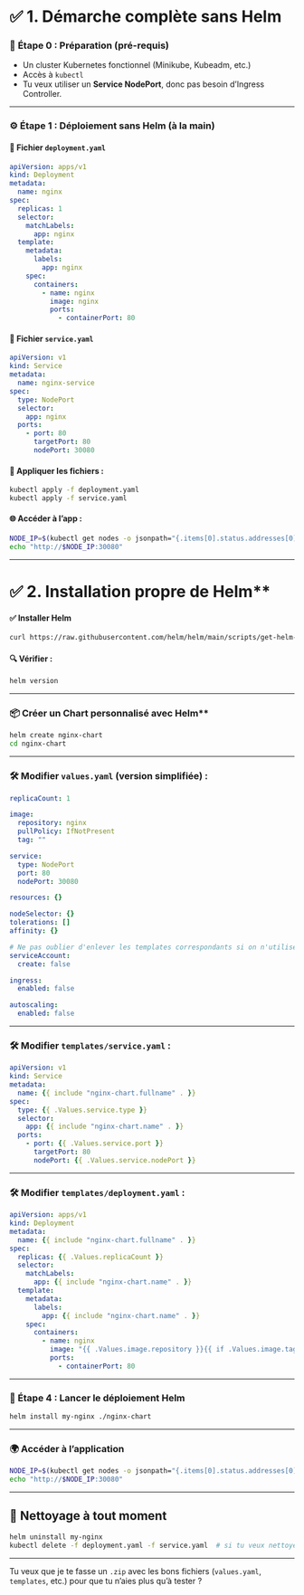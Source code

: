 


# ✅ 1. Démarche complète sans Helm


### 🔁 **Étape 0 : Préparation (pré-requis)**

- Un cluster Kubernetes fonctionnel (Minikube, Kubeadm, etc.)
- Accès à `kubectl`
- Tu veux utiliser un **Service NodePort**, donc pas besoin d’Ingress Controller.

---

### ⚙️ **Étape 1 : Déploiement sans Helm (à la main)**

#### 🧾 Fichier `deployment.yaml`
```yaml
apiVersion: apps/v1
kind: Deployment
metadata:
  name: nginx
spec:
  replicas: 1
  selector:
    matchLabels:
      app: nginx
  template:
    metadata:
      labels:
        app: nginx
    spec:
      containers:
        - name: nginx
          image: nginx
          ports:
            - containerPort: 80
```

#### 🧾 Fichier `service.yaml`
```yaml
apiVersion: v1
kind: Service
metadata:
  name: nginx-service
spec:
  type: NodePort
  selector:
    app: nginx
  ports:
    - port: 80
      targetPort: 80
      nodePort: 30080
```

#### 🚀 Appliquer les fichiers :
```bash
kubectl apply -f deployment.yaml
kubectl apply -f service.yaml
```

#### 🌐 Accéder à l’app :
```bash
NODE_IP=$(kubectl get nodes -o jsonpath="{.items[0].status.addresses[0].address}")
echo "http://$NODE_IP:30080"
```

---

# ✅ 2.  Installation propre de Helm**

#### ✅ Installer Helm
```bash
curl https://raw.githubusercontent.com/helm/helm/main/scripts/get-helm-3 | bash
```

#### 🔍 Vérifier :
```bash
helm version
```

---

### 📦 Créer un Chart personnalisé avec Helm**

```bash
helm create nginx-chart
cd nginx-chart
```

---

### 🛠️ Modifier `values.yaml` (version simplifiée) :

```yaml
replicaCount: 1

image:
  repository: nginx
  pullPolicy: IfNotPresent
  tag: ""

service:
  type: NodePort
  port: 80
  nodePort: 30080

resources: {}

nodeSelector: {}
tolerations: []
affinity: {}

# Ne pas oublier d'enlever les templates correspondants si on n'utilise pas ces options
serviceAccount:
  create: false

ingress:
  enabled: false

autoscaling:
  enabled: false
```

---

### 🛠️ Modifier `templates/service.yaml` :

```yaml
apiVersion: v1
kind: Service
metadata:
  name: {{ include "nginx-chart.fullname" . }}
spec:
  type: {{ .Values.service.type }}
  selector:
    app: {{ include "nginx-chart.name" . }}
  ports:
    - port: {{ .Values.service.port }}
      targetPort: 80
      nodePort: {{ .Values.service.nodePort }}
```

---

### 🛠️ Modifier `templates/deployment.yaml` :

```yaml
apiVersion: apps/v1
kind: Deployment
metadata:
  name: {{ include "nginx-chart.fullname" . }}
spec:
  replicas: {{ .Values.replicaCount }}
  selector:
    matchLabels:
      app: {{ include "nginx-chart.name" . }}
  template:
    metadata:
      labels:
        app: {{ include "nginx-chart.name" . }}
    spec:
      containers:
        - name: nginx
          image: "{{ .Values.image.repository }}{{ if .Values.image.tag }}:{{ .Values.image.tag }}{{ end }}"
          ports:
            - containerPort: 80
```

---

### 🚀 Étape 4 : Lancer le déploiement Helm

```bash
helm install my-nginx ./nginx-chart
```

---

### 🌍 Accéder à l’application

```bash
NODE_IP=$(kubectl get nodes -o jsonpath="{.items[0].status.addresses[0].address}")
echo "http://$NODE_IP:30080"
```

---

## 🧹 Nettoyage à tout moment

```bash
helm uninstall my-nginx
kubectl delete -f deployment.yaml -f service.yaml  # si tu veux nettoyer le déploiement manuel
```

---

Tu veux que je te fasse un `.zip` avec les bons fichiers (`values.yaml`, `templates`, etc.) pour que tu n’aies plus qu’à tester ?